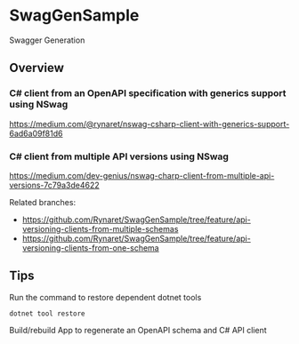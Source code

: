 # SwagGenSample
Swagger Generation 

## Overview

### C# client from an OpenAPI specification with generics support using NSwag 
https://medium.com/@rynaret/nswag-csharp-client-with-generics-support-6ad6a09f81d6

### C# client from multiple API versions using NSwag
https://medium.com/dev-genius/nswag-charp-client-from-multiple-api-versions-7c79a3de4622

Related branches:
  - https://github.com/Rynaret/SwagGenSample/tree/feature/api-versioning-clients-from-multiple-schemas
  - https://github.com/Rynaret/SwagGenSample/tree/feature/api-versioning-clients-from-one-schema

## Tips
Run the command to restore dependent dotnet tools
```
dotnet tool restore 
```

Build/rebuild App to regenerate an OpenAPI schema and C# API client
